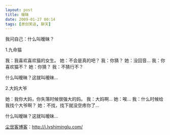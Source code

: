 ```yaml
---
layout: post
title: 暧昧
date: 2009-01-27 00:14
tags: [原创笑话, 聊天]
---
```

我问自己：什么叫暧昧？

1.九命猫

我：我喜欢喜欢猫的女生。
她：不会是真的吧？
我：你猜？
她：没回音…
我：你喜欢猫不？
她：你猜？
我：不猜行不？

什么叫暧昧？这就叫暧昧…

2.大妈大爷

她：我你大妈，你失落时候很强大的妈。
我：大妈啊…
她：唉…
我：什么时候给我找个大爷啊？
她：不找，找下就没空疼你了…

什么叫暧昧？这就叫暧昧…

<a href="http://i.lvshiminglu.com/">尘世客博客</a>：<a href="http://i.lvshiminglu.com/">http://i.lvshiminglu.com/</a>

